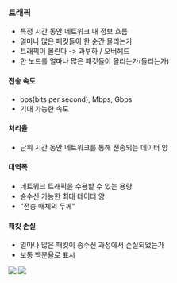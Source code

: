 ### 트래픽
- 특정 시간 동안 네트워크 내 정보 흐름
- 얼마나 많은 패킷들이 한 순간 몰리는가
- 트래픽이 몰린다 -> 과부하 / 오버헤드
- 한 노드를 얼마나 많은 패킷들이 몰리는가(들리는가)

#### 전송 속도
- bps(bits per second), Mbps, Gbps
- 기대 가능한 속도
#### 처리율
- 단위 시간 동안 네트워크를 통해 전송되는 데이터 양
#### 대역폭
- 네트워크 트래픽을 수용할 수 있는 용량
- 송수신 가능한 최대 데이터 양
- "전송 매체의 두께"
#### 패킷 손실
- 얼마나 많은 패킷이 송수신 과정에서 손실되었는가
- 보통 백분율로 표시


![](https://i.imgur.com/7thAExH.png)
![](https://i.imgur.com/0cpi5Wr.png)
